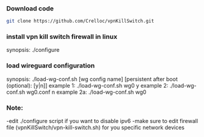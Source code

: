 ### Download code
```bash
git clone https://github.com/Crelloc/vpnKillSwitch.git
```

### install vpn kill switch firewall in linux
synopsis: ./configure

### load wireguard configuration
synopsis: ./load-wg-conf.sh [wg config name] [persistent after boot (optional): [y|n]]
example 1: ./load-wg-conf.sh wg0 y
example 2: ./load-wg-conf.sh wg0.conf n
example 2a: ./load-wg-conf.sh wg0

### Note:
-edit ./configure script if you want to disable ipv6
-make sure to edit firewall file (vpnKillSwitch/vpn-kill-switch.sh) for you specific network devices
